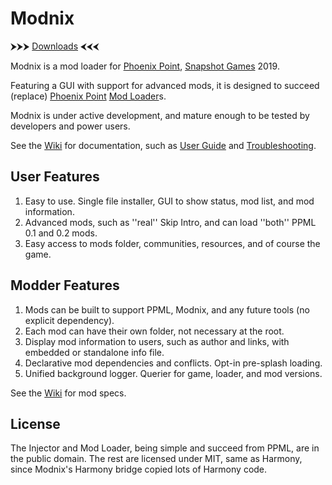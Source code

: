 # Modnix

⮞⮞⮞ [Downloads](https://github.com/Sheep-y/Modnix/releases) ⮜⮜⮜

Modnix is a mod loader for [Phoenix Point](https://phoenixpoint.info/), [Snapshot Games](http://www.snapshotgames.com/) 2019.

Featuring a GUI with support for advanced mods,
it is designed to succeed (replace) [Phoenix Point](https://github.com/RealityMachina/PhoenixPointModInjector/#readme) [Mod Loader](https://github.com/Ijwu/PhoenixPointModLoader/)s.

Modnix is under active development, and mature enough to be tested by developers and power users.

See the [Wiki](https://github.com/Sheep-y/Modnix/wiki#wiki-wrapper) for documentation,
such as [User Guide](https://github.com/Sheep-y/Modnix/wiki/User-Guide#wiki-wrapper)
and [Troubleshooting](https://github.com/Sheep-y/Modnix/wiki/Troubleshooting-Modnix#wiki-wrapper).

## User Features

1. Easy to use.  Single file installer, GUI to show status, mod list, and mod information.
2. Advanced mods, such as ''real'' Skip Intro, and can load ''both'' PPML 0.1 and 0.2 mods.
3. Easy access to mods folder, communities, resources, and of course the game.

## Modder Features

1. Mods can be built to support PPML, Modnix, and any future tools (no explicit dependency).
2. Each mod can have their own folder, not necessary at the root.
3. Display mod information to users, such as author and links, with embedded or standalone info file.
4. Declarative mod dependencies and conflicts.  Opt-in pre-splash loading.
5. Unified background logger. Querier for game, loader, and mod versions.

See the [Wiki](https://github.com/Sheep-y/Modnix/wiki#wiki-wrapper) for mod specs.

## License

The Injector and Mod Loader, being simple and succeed from PPML, are in the public domain.
The rest are licensed under MIT, same as Harmony, since Modnix's Harmony bridge copied lots of Harmony code.